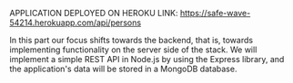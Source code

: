 APPLICATION DEPLOYED ON HEROKU 
LINK: https://safe-wave-54214.herokuapp.com/api/persons

In this part our focus shifts towards the backend, that is, towards implementing functionality on the server side of the stack. We will implement a simple REST API in Node.js by using the Express library, and the application's data will be stored in a MongoDB database.
